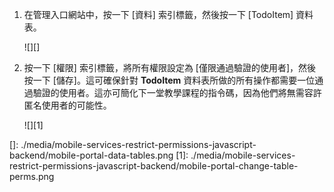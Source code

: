 1.  在管理入口網站中，按一下 [資料] 索引標籤，然後按一下 [TodoItem] 資料表。

    ![][]

2.  按一下 [權限] 索引標籤，將所有權限設定為 [僅限通過驗證的使用者]，然後按一下 [儲存]。這可確保針對 **TodoItem** 資料表所做的所有操作都需要一位通過驗證的使用者。這亦可簡化下一堂教學課程的指令碼，因為他們將無需容許匿名使用者的可能性。

    ![][1]

  []: ./media/mobile-services-restrict-permissions-javascript-backend/mobile-portal-data-tables.png
  [1]: ./media/mobile-services-restrict-permissions-javascript-backend/mobile-portal-change-table-perms.png
